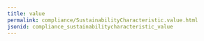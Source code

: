 ```yaml
---
title: value
permalink: compliance/SustainabilityCharacteristic.value.html
jsonid: compliance_sustainabilitycharacteristic_value
---
```

